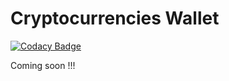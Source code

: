 # Cryptocurrencies Wallet

[![Codacy Badge](https://app.codacy.com/project/badge/Grade/f404d5a294b94186a844561f679d7cf0)](https://www.codacy.com/gh/hacks1ash/cryptocurrency-wallet/dashboard?utm_source=github.com&amp;utm_medium=referral&amp;utm_content=hacks1ash/cryptocurrency-wallet&amp;utm_campaign=Badge_Grade)

Coming soon !!!

